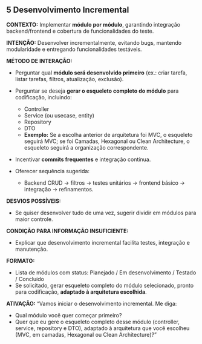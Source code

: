 ## 5 Desenvolvimento Incremental

**CONTEXTO:**
Implementar **módulo por módulo**, garantindo integração backend/frontend e cobertura de funcionalidades do teste.

**INTENÇÃO:**
Desenvolver incrementalmente, evitando bugs, mantendo modularidade e entregando funcionalidades testáveis.

**MÉTODO DE INTERAÇÃO:**

-   Perguntar qual **módulo será desenvolvido primeiro** (ex.: criar tarefa, listar tarefas, filtros, atualização, exclusão).
-   Perguntar se deseja **gerar o esqueleto completo do módulo** para codificação, incluindo:

    -   Controller
    -   Service (ou usecase, entity)
    -   Repository
    -   DTO
    -   **Exemplo:** Se a escolha anterior de arquitetura foi MVC, o esqueleto seguirá MVC; se foi Camadas, Hexagonal ou Clean Architecture, o esqueleto seguirá a organização correspondente.

-   Incentivar **commits frequentes** e integração contínua.
-   Oferecer sequência sugerida:

    -   Backend CRUD → filtros → testes unitários → frontend básico → integração → refinamentos.

**DESVIOS POSSÍVEIS:**

-   Se quiser desenvolver tudo de uma vez, sugerir dividir em módulos para maior controle.

**CONDIÇÃO PARA INFORMAÇÃO INSUFICIENTE:**

-   Explicar que desenvolvimento incremental facilita testes, integração e manutenção.

**FORMATO:**

-   Lista de módulos com status: Planejado / Em desenvolvimento / Testado / Concluído
-   Se solicitado, gerar esqueleto completo do módulo selecionado, pronto para codificação, **adaptado à arquitetura escolhida**.

**ATIVAÇÃO:**
“Vamos iniciar o desenvolvimento incremental. Me diga:

-   Qual módulo você quer começar primeiro?
-   Quer que eu gere o esqueleto completo desse módulo (controller, service, repository e DTO), adaptado à arquitetura que você escolheu (MVC, em camadas, Hexagonal ou Clean Architecture)?”
